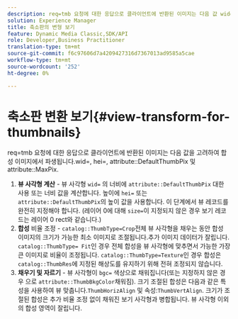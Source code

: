 ```yaml
---
description: req=tmb 요청에 대한 응답으로 클라이언트에 반환된 이미지는 다음 값 wid=, hei=, attribute DefaultThumbPix 및 속성 MaxPix를 고려하여 합성 이미지에서 파생됩니다.
solution: Experience Manager
title: 축소판의 변형 보기
feature: Dynamic Media Classic,SDK/API
role: Developer,Business Practitioner
translation-type: tm+mt
source-git-commit: f6c97606d7a4209427316d7367013ad9585a5cae
workflow-type: tm+mt
source-wordcount: '252'
ht-degree: 0%

---
```



# 축소판 변환 보기{#view-transform-for-thumbnails}

req=tmb 요청에 대한 응답으로 클라이언트에 반환된 이미지는 다음 값을 고려하여 합성 이미지에서 파생됩니다.wid=, hei=, attribute::DefaultThumbPix 및 attribute::MaxPix.

1. **뷰 사각형 계산**  - 뷰 사각형 `wid=` 의 너비에  `attribute::DefaultThumbPix` 대한 사용 또는 너비 값을 계산합니다. 높이에 `hei=` 또는 `attribute::DefaultThumbPix`의 높이 값을 사용합니다. 이 단계에서 뷰 레코드를 완전히 지정해야 합니다. (레이어 0에 대해 `size=`이 지정되지 않은 경우 보기 레코드는 레이어 0 rect와 같습니다.)
1. **합성**  비율 조정 -  `catalog::ThumbType=Crop`전체 뷰 사각형을 채우는 동안 합성 이미지의 크기가 가능한 최소 이미지로 조절됩니다.추가 이미지 데이터가 잘립니다. `catalog::ThumbType= Fit`인 경우 전체 합성을 뷰 사각형에 맞추면서 가능한 가장 큰 이미지로 비율이 조정됩니다. `catalog::ThumbType=Texture`인 경우 합성은 `catalog::ThumbRes`에 지정된 해상도를 유지하기 위해 전혀 조정되지 않습니다.
1. **채우기 및 자르기**  - 뷰 사각형이  `bgc=` 색상으로 채워집니다(또는 지정하지 않은 경우 으로  `attribute::ThumbBkgColor`채워짐). 크기 조절된 합성은 다음과 같은 특성을 사용하여 뷰 맞춥니다.`ThumbHorizAlign` 및 속성:`ThumbVertAlign`. 크기가 조절된 합성은 추가 비율 조정 없이 채워진 보기 사각형과 병합됩니다. 뷰 사각형 이외의 합성 영역이 잘립니다.

